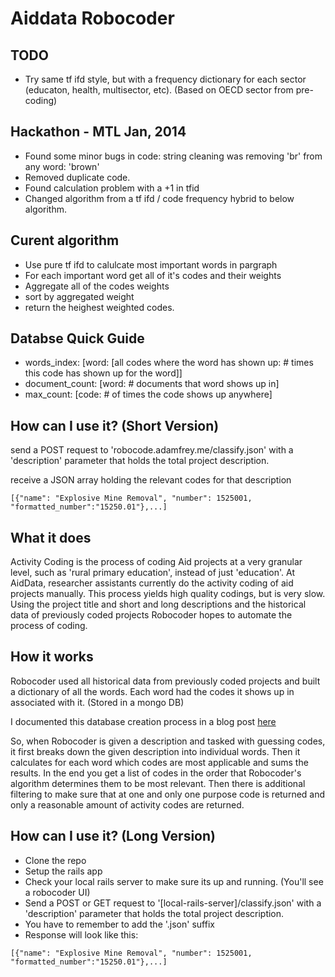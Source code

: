 # Aiddata Robocoder


## TODO
- Try same tf ifd style, but with a frequency dictionary for each sector (educaton, health, multisector, etc). (Based on OECD sector from pre-coding)

## Hackathon - MTL Jan, 2014 
- Found some minor bugs in code: string cleaning was removing 'br' from any word: 'brown'
- Removed duplicate code.
- Found calculation problem with a +1 in tfid
- Changed algorithm from a tf ifd / code frequency hybrid to below algorithm.

## Curent algorithm
- Use pure tf ifd to calulcate most important words in pargraph
- For each important word get all of it's codes and their weights
- Aggregate all of the codes weights
- sort by aggregated weight
- return the heighest weighted codes.

## Databse Quick Guide
- words_index:  [word: [all codes where the word has shown up: # times this code has shown up for the word]]
- document_count: [word: # documents that word shows up in]
- max_count: [code: # of times the code shows up anywhere]

## How can I use it? (Short Version)

send a POST request to 'robocode.adamfrey.me/classify.json' with a 'description'
parameter that holds the total project description.

receive a JSON array holding the relevant codes for that description

```
[{"name": "Explosive Mine Removal", "number": 1525001, "formatted_number":"15250.01"},...]
```

## What it does

Activity Coding is the process of coding Aid projects at a very granular level, such as 'rural primary education', instead of just 'education'.
At AidData, researcher assistants currently do the activity coding of aid projects manually.
This process yields high quality codings, but is very slow.
Using the project title and short and long descriptions and the historical data of previously coded projects Robocoder hopes to automate the process of coding.


## How it works

Robocoder used all historical data from previously coded projects and built a dictionary of all the words. Each word had the codes it shows up in associated with it. (Stored in a mongo DB)

I documented this database creation process in a blog post
[here](http://adamfrey.me/2013/07/05/tf-idf-part-one/)

So, when Robocoder is given a description and tasked with guessing codes, it
first breaks down the given description into individual words. Then it
calculates for each word which codes are most applicable and sums the results.
In the end you get a list of codes in the order that Robocoder's algorithm
determines them to be most relevant. Then there is additional filtering to make
sure that at one and only one purpose code is returned and only a reasonable
amount of activity codes are returned.


## How can I use it? (Long Version)

* Clone the repo
* Setup the rails app
* Check your local rails server to make sure its up and running. (You'll see a robocoder UI)
* Send a POST or GET request to '[local-rails-server]/classify.json' with a 'description' parameter that holds the total project description.
* You have to remember to add the '.json' suffix
* Response will look like this:
```
[{"name": "Explosive Mine Removal", "number": 1525001, "formatted_number":"15250.01"},...]
```
